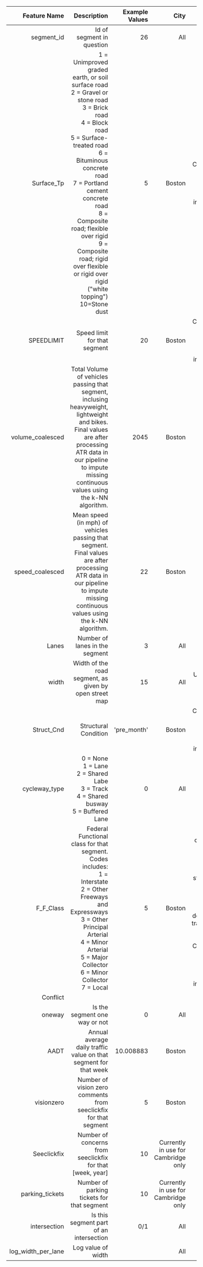 | Feature Name | Description | Example Values | City |Comments (Optional) |
| ---: | ---: | ---: | ---: |---: |
| segment\_id | Id of segment in question | 26 | All |   |
| Surface\_Tp | 1 = Unimproved graded earth, or soil surface road<br/> 2 = Gravel or stone road<br/> 3 = Brick road<br/> 4 = Block road<br/>5 = Surface-treated road<br/> 6 = Bituminous concrete road<br/> 7 = Portland cement concrete road<br/> 8 = Composite road; flexible over rigid<br/>9 = Composite road; rigid over flexible or rigid over rigid<br/> (&quot;white topping&quot;) 10=Stone dust | 5 |   Boston |Categorical, a column is made for each unique value of this in the dataset |
| SPEEDLIMIT | Speed limit for that segment | 20 | Boston  | Categorical, a column is made for each unique value of this in the dataset |
| volume_coalesced | Total Volume of vehicles passing that segment, inclusing heavyweight, lightweight and bikes. Final values are after processing ATR data in our pipeline to impute missing continuous values using the k-NN algorithm. | 2045 | Boston |  |
| speed_coalesced | Mean speed (in mph) of vehicles passing that segment. Final values are after processing ATR data in our pipeline to impute missing continuous values using the k-NN algorithm. | 22 | Boston |  |
| Lanes | Number of lanes in the segment | 3 | All  |   |
| width | Width of the road segment, as given by open street map | 15 | All  | Used as a log value in our model  |
| Struct\_Cnd |  Structural Condition | &#39;pre\_month&#39; |  Boston | Categorical, a column is made for each unique value of this in the dataset |
| cycleway_type |0 = None<br/> 1 = Lane<br/> 2 = Shared Labe<br/> 3 = Track<br/>4 = Shared busway<br/> 5 = Buffered Lane<br/> | 0 | All |   |
| F\_F\_Class| Federal Functional class for that segment. Codes includes:<br/>1 = Interstate<br/> 2 = Other<br/> Freeways and Expressways<br/> 3 = Other Principal Arterial<br/> 4 = Minor Arterial<br/> 5 = Major Collector<br/> 6 = Minor Collector<br/> 7 = Local<br/> | 5 | Boston|Functional classification is the grouping of highways, roads and streets by the character of service they provide and was developed for transportation planning purposes. Categorical, a column is made for each unique value of this in the dataset |
| Conflict | | | |   |
| oneway | Is the segment one way or not | 0 | All |Boolean |
| AADT | Annual average daily traffic value on that segment for that week | 10.008883 | Boston| Used in our model as a log transformed value |
| visionzero | Number of vision zero comments from seeclickfix for that segment | 5 | Boston  |   |
| Seeclickfix | Number of concerns from seeclickfix for that [week, year] | 10 |Currently in use for Cambridge only  |   |
| parking_tickets | Number of parking tickets for that segment | 10 |Currently in use for Cambridge only  |   |
| intersection | Is this segment part of an intersection | 0/1 |All|   |
| log_width_per_lane | Log value of width | |All|   |
